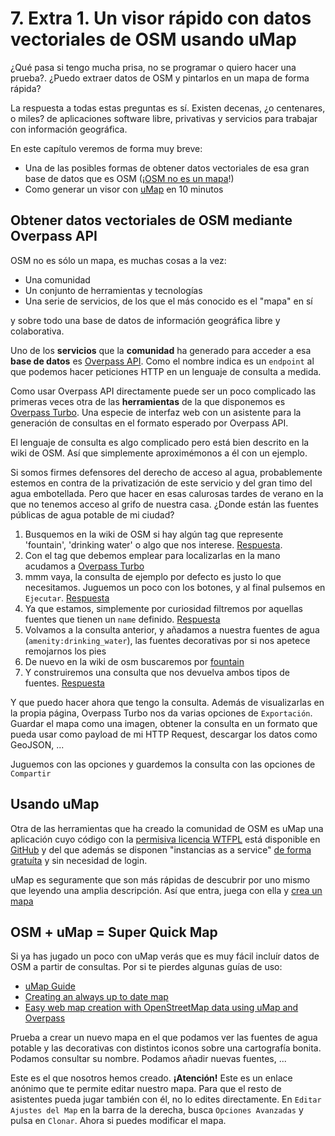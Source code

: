 # 7. Extra 1. Un visor rápido con datos vectoriales de OSM usando uMap

¿Qué pasa si tengo mucha prisa, no se programar o quiero hacer una prueba?. ¿Puedo extraer datos de OSM y pintarlos en un mapa de forma rápida?

La respuesta a todas estas preguntas es sí. Existen decenas, ¿o centenares, o miles? de aplicaciones software libre, privativas y servicios para trabajar con información geográfica.

En este capítulo veremos de forma muy breve:

* Una de las posibles formas de obtener datos vectoriales de esa gran base de datos que es OSM (¡[OSM no es un mapa](http://psanxiao.com/osm-slides/2016-jornadas-cartografia-participativa.html#/16)!)
* Como generar un visor con [uMap](https://wiki.openstreetmap.org/wiki/UMap) en 10 minutos

## Obtener datos vectoriales de OSM mediante Overpass API

OSM no es sólo un mapa, es muchas cosas a la vez:

* Una comunidad
* Un conjunto de herramientas y tecnologías
* Una serie de servicios, de los que el más conocido es el "mapa" en sí

y sobre todo una base de datos de información geográfica libre y colaborativa.

Uno de los **servicios** que la **comunidad** ha generado para acceder a esa **base de datos** es [Overpass API](https://wiki.openstreetmap.org/wiki/Overpass_API). Como el nombre indica es un `endpoint` al que podemos hacer peticiones HTTP en un lenguaje de consulta a medida.

Como usar Overpass API directamente puede ser un poco complicado las primeras veces otra de las **herramientas** de la que disponemos es [Overpass Turbo](https://wiki.openstreetmap.org/wiki/Overpass_turbo). Una especie de interfaz web con un asistente para la generación de consultas en el formato esperado por Overpass API.

El lenguaje de consulta es algo complicado pero está bien descrito en la wiki de OSM. Así que simplemente aproximémonos a él con un ejemplo.

Si somos firmes defensores del derecho de acceso al agua, probablemente estemos en contra de la privatización de este servicio y del gran timo del agua embotellada. Pero que hacer en esas calurosas tardes de verano en la que no tenemos acceso al grifo de nuestra casa. ¿Donde están las fuentes públicas de agua potable de mi ciudad?

1. Busquemos en la wiki de OSM si hay algún tag que represente 'fountain', 'drinking water' o algo que nos interese. [Respuesta](https://wiki.openstreetmap.org/wiki/Tag:amenity%3Ddrinking_water).
2. Con el tag que debemos emplear para localizarlas en la mano acudamos a [Overpass Turbo](http://overpass-turbo.eu/)
3. mmm vaya, la consulta de ejemplo por defecto es justo lo que necesitamos. Juguemos un poco con los botones, y al final pulsemos en `Ejecutar`. [Respuesta](http://overpass-turbo.eu/s/C4K)
4. Ya que estamos, simplemente por curiosidad filtremos por aquellas fuentes que tienen un `name` definido. [Respuesta](http://overpass-turbo.eu/s/C4N)
5. Volvamos a la consulta anterior, y añadamos a nuestra fuentes de agua (`amenity:drinking_water`), las fuentes decorativas por si nos apetece remojarnos los pies
6. De nuevo en la wiki de osm buscaremos por [fountain](https://wiki.openstreetmap.org/wiki/Tag:amenity%3Dfountain)
7. Y construiremos una consulta que nos devuelva ambos tipos de fuentes. [Respuesta](http://overpass-turbo.eu/s/C4O)

Y que puedo hacer ahora que tengo la consulta. Además de visualizarlas en la propia página, Overpass Turbo nos da varias opciones de `Exportación`. Guardar el mapa como una imagen, obtener la consulta en un formato que pueda usar como payload de mi HTTP Request, descargar los datos como GeoJSON, ...

Juguemos con las opciones y guardemos la consulta con las opciones de `Compartir`

## Usando uMap

Otra de las herramientas que ha creado la comunidad de OSM es uMap una aplicación cuyo código con la [permisiva licencia WTFPL](https://en.wikipedia.org/wiki/WTFPL) está disponible en [GitHub](https://github.com/umap-project) y del que además se disponen "instancias as a service" [de forma gratuíta](https://umap.openstreetmap.fr/es/) y sin necesidad de login.

uMap es seguramente que son más rápidas de descubrir por uno mismo que leyendo una amplia descripción. Así que entra, juega con ella y [crea un mapa](https://umap.openstreetmap.fr/es/map/new/)


## OSM + uMap = Super Quick Map

Si ya has jugado un poco con uMap verás que es muy fácil incluír datos de OSM a partir de consultas. Por si te pierdes algunas guías de uso:

* [uMap Guide](https://wiki.openstreetmap.org/wiki/UMap/Guide)
* [Creating an always up to date map](http://www.mappa-mercia.org/2014/09/creating-an-always-up-to-date-map.html)
* [Easy web map creation with OpenStreetMap data using uMap and Overpass](http://geometalab.tumblr.com/post/130632772622/easy-web-map-creation-with-openstreetmap-data)

Prueba a crear un nuevo mapa en el que podamos ver las fuentes de agua potable y las decorativas con distintos iconos sobre una cartografía bonita. Podamos consultar su nombre. Podamos añadir nuevas fuentes, ...

Este es el que nosotros hemos creado. **¡Atención!** Este es un enlace anónimo que te permite editar nuestro mapa. Para que el resto de asistentes pueda jugar también con él, no lo edites directamente. En `Editar Ajustes del Map` en la barra de la derecha, busca `Opciones Avanzadas` y pulsa en `Clonar`. Ahora si puedes modificar el mapa.



